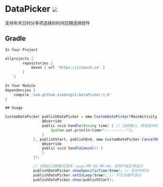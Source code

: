 # DataPicker [![](https://jitpack.io/v/xiedong11/DataPicker.svg)](https://jitpack.io/#xiedong11/DataPicker)
支持年月日时分多项选择的时间日期选择控件



## Gradle

``` groovy
In Your Project

allprojects {
		repositories {
			maven { url 'https://jitpack.io' }
		}
	}
	
In Your Module
dependencies {
    compile 'com.github.xiedong11:DataPicker:1.0'
}
```
   ``` groovy 
## Usage

CustomDatePicker publishDatePicker = new CustomDatePicker(MainActivity.this, new CustomDatePicker.ResultHandler() {
                    @Override
                    public void handle(String time) { // 回调接口，获得选中的时间
                        System.out.println(time+"----------");
                    }
                }, publishStart, publishEnd, new CustomDatePicker.CancelResultHandler() {
                    @Override
                    public void handleCancel() {
                    }
                });

                // 初始化日期格式请用：yyyy-MM-dd HH:mm，否则不能正常运行
                publishDatePicker.showSpecificTime(true); // 显示时和分
                publishDatePicker.setIsLoop(true); // 不允许循环滚动
                publishDatePicker.show(publishStart);
```
